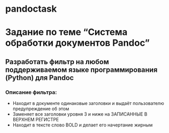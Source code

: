 # pandoctask
# Задание по теме “Система обработки документов Pandoc”

## Разработать фильтр на любом поддерживаемом языке программирования (Python) для Pandoc

### Описание фильтра:

- Находит в документе одинаковые заголовки и выдаёт пользователю предупреждение об этом
- Заменяет все заголовки уровня 3 и ниже на ЗАПИСАННЫЕ В ВЕРХНЕМ РЕГИСТРЕ
- Находит в тексте слово BOLD и делает его начертание жирным